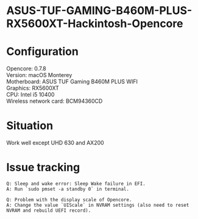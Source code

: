 # ASUS-TUF-GAMING-B460M-PLUS-RX5600XT-Hackintosh-Opencore

# Configuration 
Opencore: 0.7.8  
Version: macOS Monterey  
Motherboard: ASUS TUF Gaming B460M PLUS WIFI  
Graphics: RX5600XT  
CPU: Intel i5 10400  
Wireless network card: BCM94360CD  

# Situation
Work well except UHD 630 and AX200  

# Issue tracking

```
Q: Sleep and wake error: Sleep Wake failure in EFI.
A: Run `sudo pmset -a standby 0` in terminal.
```
```
Q: Problem with the display scale of Opencore.
A: Change the value `UIScale` in NVRAM settings (also need to reset NVRAM and rebuild UEFI record).
```

